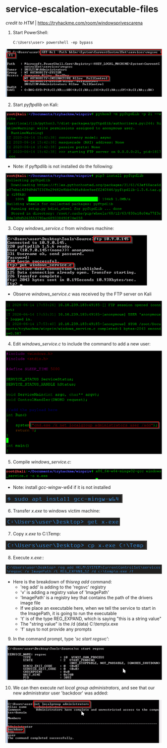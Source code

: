 # service-escalation-executable-files

*credit to HTM* | https://tryhackme.com/room/windowsprivescarena

1) Start PowerShell:

&nbsp;&nbsp;&nbsp;&nbsp;&nbsp;&nbsp;`C:\Users\user> powershell -ep bypass`

[![Image of get-acl](https://github.com/kam1n0/service-escalation-executable/blob/master/tmp_upload/get-acl.png)](#)

2) Start *pyftpdlib* on Kali:

[![Image of pyftpdlib](https://github.com/kam1n0/service-escalation-executable/blob/master/tmp_upload/pyftpdlib.png)](#)

* Note: if pyftpdlib is not installed do the following:

[![Image of install](https://github.com/kam1n0/service-escalation-executable/blob/master/tmp_upload/install.png)](#)

3) Copy *windows_service.c* from windows machine:

[![Image of ftp](https://github.com/kam1n0/service-escalation-executable/blob/master/tmp_upload/ftp.png)](#)

* Observe *windows_service.c* was received by the FTP server on Kali

[![Image of upload](https://github.com/kam1n0/service-escalation-executable/blob/master/tmp_upload/upload.png)](#)

4) Edit *windows_service.c* to include the command to add a new user:

[![Image of edit](https://github.com/kam1n0/service-escalation-executable/blob/master/tmp_upload/edit.png)](#)

5) Compile *windows_service.c*:

[![Image of compile](https://github.com/kam1n0/service-escalation-executable/blob/master/tmp_upload/compile.png)](#)

* Note: install *gcc-wingw-w64* if it is not installed

[![Image of gcc_install](https://github.com/kam1n0/service-escalation-executable/blob/master/tmp_upload/gcc_install.png)](#)

6) Transfer *x.exe* to windows victim machine:

[![Image of transfer](https://github.com/kam1n0/service-escalation-executable/blob/master/tmp_upload/transfer.png)](#)

7) Copy *x.exe* to C:\Temp:

[![Image of copy](https://github.com/kam1n0/service-escalation-executable/blob/master/tmp_upload/copy.png)](#)

8) Execute *x.exe*::

[![Image of execute](https://github.com/kam1n0/service-escalation-executable/blob/master/tmp_upload/execute.png)](#)

- Here is the breakdown of this*reg add* command:
  - 'reg add' is adding to the 'regsvc' registry
  - 'v' is adding a registry value of 'ImagePath'
  - 'ImagePath' is a registry key that contains the path of the drivers image file
   - If we place an executable here, when we tell the service to start in the ImagePath, it is going to run the executable
  - 't' is of the type REG_EXPAND, which is saying "this is a string value"
   - The "string value" is the /d (data) C:\temp\x.exe
  - 'f' says to not provide any prompts

9) In the command prompt, type *'sc start regsvc'*:

[![Image of start](https://github.com/kam1n0/service-escalation-executable/blob/master/tmp_upload/start.png)](#)

10) We can then execute *net local group administrators*, and see that our new administrator user 'backdoor' was added:

[![Image of backdoor](https://github.com/kam1n0/service-escalation-executable/blob/master/tmp_upload/backdoor.png)](#)
